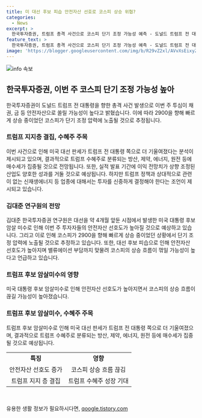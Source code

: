 ```yaml
---
title: 미 대선 후보 피습 안전자산 선호로 코스피 상승 위협?
categories:
  - News
excerpt: >
  한국투자증권, 트럼프 총격 사건으로 코스피 단기 조정 가능성 예측 - 도널드 트럼프 전 대통령에 대한 총격 사건으로 안전자산 선호도 높아져 코스피 단기 조정 가능성을 언급. 트럼프 지지층 결집과 관련된 수혜주에 관심을 집중하며 방산, 제약, 에너지, 원전주에 매수세가 집중될 수 있다고 언급. 미국 대선과 관련된 주식투자 전략을 제시하며 실적 발표 기간과 관련된 산업의 양호한 성과에 주목할 것을 조언.
feature_text: >
  한국투자증권, 트럼프 총격 사건으로 코스피 단기 조정 가능성 예측 - 도널드 트럼프 전 대통령에 대한 총격 사건으로 안전자산 선호도 높아져 코스피 단기 조정 가능성을 언급. 트럼프 지지층 결집과 관련된 수혜주에 관심을 집중하며 방산, 제약, 에너지, 원전주에 매수세가 집중될 수 있다고 언급. 미국 대선과 관련된 주식투자 전략을 제시하며 실적 발표 기간과 관련된 산업의 양호한 성과에 주목할 것을 조언.
image: 'https://blogger.googleusercontent.com/img/b/R29vZ2xl/AVvXsEixyZcFfHzMRdzZMjFBmAUKJYCLCGyLL1o632UiGVXcaFdKo_bkvkuCioo0uUKlGfBVcT3P84aROyZIXSBEx3Aw5nCQ3pTgDom1WDC4m8eifvWiAmWEEVb4x6G_l8C0QH225ldMjyaFvpxGEBGNO37VmDTDMHGhJPq73UglMfDca1-0aw/s1600/blogspot.png'
---
```


<p><img src="https://blogger.googleusercontent.com/img/b/R29vZ2xl/AVvXsEixyZcFfHzMRdzZMjFBmAUKJYCLCGyLL1o632UiGVXcaFdKo_bkvkuCioo0uUKlGfBVcT3P84aROyZIXSBEx3Aw5nCQ3pTgDom1WDC4m8eifvWiAmWEEVb4x6G_l8C0QH225ldMjyaFvpxGEBGNO37VmDTDMHGhJPq73UglMfDca1-0aw/s1600/blogspot.png" alt="info 속보" /></p>

<h2 data-ke-size="size26">한국투자증권, 이번 주 코스피 단기 조정 가능성 높아</h2>

<p data-ke-size="size16">한국투자증권이 도널드 트럼프 전 대통령을 향한 총격 사건 발생으로 이번 주 투심이 채권, 금 등 안전자산으로 쏠릴 가능성이 높다고 밝혔습니다. 이에 따라 2900을 향해 빠르게 상승 중이었던 코스피가 단기 조정 압력에 노출될 것으로 추정됩니다.</p>

<h3 data-ke-size="size24">트럼프 지지층 결집, 수혜주 주목</h3>

<p data-ke-size="size16">이번 사건으로 인해 미국 대선 판세가 트럼프 전 대통령 쪽으로 더 기울여졌다는 분석이 제시되고 있으며, 결과적으로 트럼프 수혜주로 분류되는 방산, 제약, 에너지, 원전 등에 매수세가 집중될 것으로 전망됩니다. 또한, 실적 발표 기간에 이익 전망치가 상향 조정된 산업도 양호한 성과를 거둘 것으로 예상됩니다. 하지만 트럼프 정책과 상대적으로 관련이 없는 신재생에너지 등 업종에 대해서는 투자를 신중하게 결정해야 한다는 조언이 제시되고 있습니다.</p>

<h3 data-ke-size="size24">김대준 연구원의 전망</h3>

<p data-ke-size="size16">김대준 한국투자증권 연구원은 대선을 약 4개월 앞둔 시점에서 발생한 미국 대통령 후보 암살 미수로 인해 이번 주 투자자들의 안전자산 선호도가 높아질 것으로 예상하고 있습니다. 그리고 이로 인해 코스피가 2900을 향해 빠르게 상승 중이었던 상황에서 단기 조정 압력에 노출될 것으로 추정하고 있습니다. 또한, 대선 후보 피습으로 인해 안전자산 선호도가 높아지며 밸류에이션 부담까지 맞물려 코스피의 상승 흐름이 꺾일 가능성이 높다고 언급하고 있습니다.</p>

<h3 data-ke-size="size24">트럼프 후보 암살미수의 영향</h3>

<p data-ke-size="size16">미국 대통령 후보 암살미수로 인해 안전자산 선호도가 높아지면서 코스피의 상승 흐름이 끊길 가능성이 높아졌습니다.</p>

<h3 data-ke-size="size24">트럼프 후보 암살미수, 수혜주 주목</h3>

<p data-ke-size="size16">트럼프 후보 암살미수로 인해 미국 대선 판세가 트럼프 전 대통령 쪽으로 더 기울여졌으며, 결과적으로 트럼프 수혜주로 분류되는 방산, 제약, 에너지, 원전 등에 매수세가 집중될 것으로 예상됩니다.</p>

<table>
  <tr>
    <td style="text-align: center; height: 17px;"><b>특징</b></td>
    <td style="text-align: center; height: 17px;"><b>영향</b></td>
  </tr>
  <tr>
    <td style="text-align: center; height: 17px;">안전자산 선호도 증가</td>
    <td style="text-align: center; height: 17px;">코스피 상승 흐름 끊김</td>
  </tr>
  <tr>
    <td style="text-align: center; height: 17px;">트럼프 지지 층 결집</td>
    <td style="text-align: center; height: 17px;">트럼프 수혜주 성장 기대</td>
  </tr>
</table>

<p data-ke-size="size16">&nbsp;</p>
유용한 생활 정보가 필요하시다면, <a href="https://qoogle.tistory.com" rel="dofollow">qoogle.tistory.com</a>


